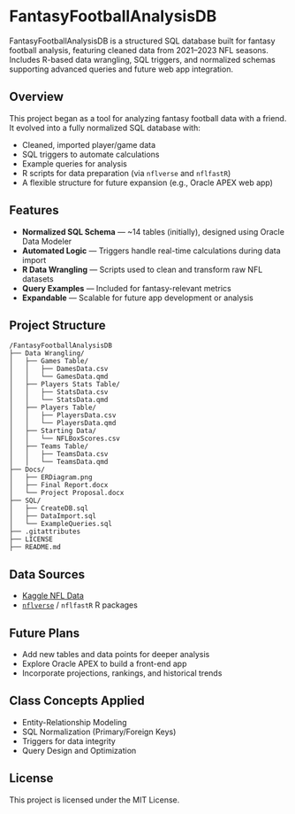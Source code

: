 # FantasyFootballAnalysisDB
FantasyFootballAnalysisDB is a structured SQL database built for fantasy football analysis, featuring cleaned data from 2021–2023 NFL seasons. Includes R-based data wrangling, SQL triggers, and normalized schemas supporting advanced queries and future web app integration.

## Overview

This project began as a tool for analyzing fantasy football data with a friend. It evolved into a fully normalized SQL database with:

- Cleaned, imported player/game data
- SQL triggers to automate calculations
- Example queries for analysis
- R scripts for data preparation (via `nflverse` and `nflfastR`)
- A flexible structure for future expansion (e.g., Oracle APEX web app)

## Features

- **Normalized SQL Schema** — ~14 tables (initially), designed using Oracle Data Modeler
- **Automated Logic** — Triggers handle real-time calculations during data import
- **R Data Wrangling** — Scripts used to clean and transform raw NFL datasets
- **Query Examples** — Included for fantasy-relevant metrics
- **Expandable** — Scalable for future app development or analysis

## Project Structure

```
/FantasyFootballAnalysisDB
├── Data Wrangling/
│   ├── Games Table/
│   │   ├── DamesData.csv
│   │   └── GamesData.qmd
│   ├── Players Stats Table/
│   │   ├── StatsData.csv
│   │   └── StatsData.qmd
│   ├── Players Table/
│   │   ├── PlayersData.csv
│   │   └── PlayersData.qmd
│   ├── Starting Data/
│   │   └── NFLBoxScores.csv
│   ├── Teams Table/
│   │   ├── TeamsData.csv
│   │   └── TeamsData.qmd
├── Docs/
│   ├── ERDiagram.png
│   ├── Final Report.docx
│   └── Project Proposal.docx
├── SQL/
│   ├── CreateDB.sql
│   ├── DataImport.sql
│   └── ExampleQueries.sql
├── .gitattributes
├── LICENSE
├── README.md
```

## Data Sources

- [Kaggle NFL Data](https://www.kaggle.com/)
- [`nflverse`](https://github.com/nflverse) / `nflfastR` R packages

## Future Plans

- Add new tables and data points for deeper analysis
- Explore Oracle APEX to build a front-end app
- Incorporate projections, rankings, and historical trends

## Class Concepts Applied

- Entity-Relationship Modeling
- SQL Normalization (Primary/Foreign Keys)
- Triggers for data integrity
- Query Design and Optimization

## License

This project is licensed under the MIT License.
